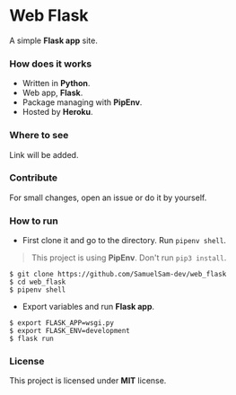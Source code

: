 # Web Flask

A simple **Flask app** site.

### How does it works

- Written in **Python**.
- Web app, **Flask**.
- Package managing with **PipEnv**.
- Hosted by **Heroku**.

### Where to see

Link will be added.

### Contribute

For small changes, open an issue or do it by yourself.

### How to run

- First clone it and go to the directory. Run `pipenv shell`.

> This project is using **PipEnv**. Don't run `pip3 install`.

```shell
$ git clone https://github.com/SamuelSam-dev/web_flask
$ cd web_flask
$ pipenv shell
```

- Export variables and run **Flask app**.

```shell
$ export FLASK_APP=wsgi.py
$ export FLASK_ENV=development
$ flask run
```

### License

This project is licensed under **MIT** license.